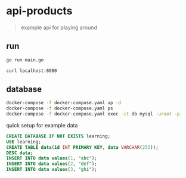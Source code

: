 # api-products

> example api for playing around

## run

```sh
go run main.go

curl localhost:8080
```


## database

```sh
docker-compose -f docker-compose.yaml up -d
docker-compose -f docker-compose.yaml ps
docker-compose -f docker-compose.yaml exec -it db mysql -uroot -p
```

quick setup for example data

```sql
CREATE DATABASE IF NOT EXISTS learning;
USE learning;
CREATE TABLE data(id INT PRIMARY KEY, data VARCHAR(255));
DESC data;
INSERT INTO data values(1, "abc");
INSERT INTO data values(2, "def");
INSERT INTO data values(3, "ghi");
```
